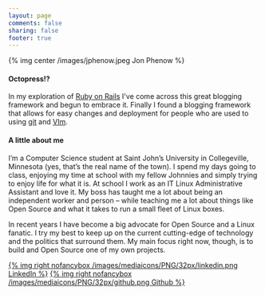 ```yaml
---
layout: page
comments: false
sharing: false
footer: true
---
```



{% img center /images/jphenow.jpeg Jon Phenow %}
#### Octopress!?

In my exploration of [Ruby on Rails](http://rubyonrails.org/) I've come across this great blogging framework and begun to embrace it. Finally I found a blogging framework that allows for easy changes and deployment for people who are used to using [git](http://git-scm.com/) and [VIm](http://www.vim.org).

#### A little about me

I’m a Computer Science student at Saint John’s University in Collegeville, Minnesota (yes, that’s the real name of the town). I spend my days going to class, enjoying my time at school with my fellow Johnnies and simply trying to enjoy life for what it is. At school I work as an IT Linux Administrative Assistant and love it. My boss has taught me a lot about being an independent worker and person – while teaching me a lot about things like Open Source and what it takes to run a small fleet of Linux boxes.

In recent years I have become a big advocate for Open Source and a Linux fanatic. I try my best to keep up on the current cutting-edge of technology and the politics that surround them. My main focus right now, though, is to build and Open Source one of my own projects.


[{% img right nofancybox /images/mediaicons/PNG/32px/linkedin.png LinkedIn %}](http://www.linkedin.com/pub/jon-phenow/20/5b/3bb)
[{% img right nofancybox /images/mediaicons/PNG/32px/github.png Github %}](http://github.com/jphenow)
